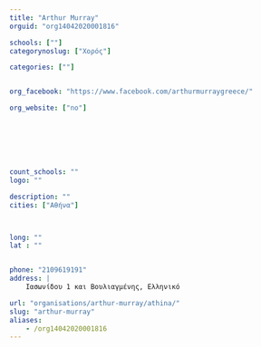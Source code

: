 ```yaml
---
title: "Arthur Murray"
orguid: "org14042020001816"

schools: [""]
categorynoslug: ["Χορός"]

categories: [""]


org_facebook: "https://www.facebook.com/arthurmurraygreece/"

org_website: ["no"]







count_schools: ""
logo: ""

description: ""
cities: ["Αθήνα"]



long: ""
lat : ""


phone: "2109619191"
address: |
    Ιασωνίδου 1 και Bουλιαγμένης, Ελληνικό

url: "organisations/arthur-murray/athina/"
slug: "arthur-murray"
aliases:
    - /org14042020001816
---
```



